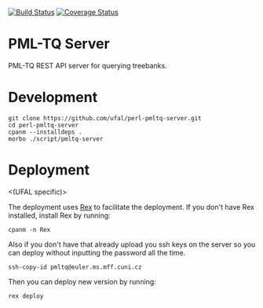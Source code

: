 [![Build Status](https://travis-ci.org/ufal/perl-pmltq-server.png)](https://travis-ci.org/ufal/perl-pmltq-server)
[![Coverage Status](https://coveralls.io/repos/ufal/perl-pmltq-server/badge.svg)](https://coveralls.io/r/ufal/perl-pmltq-server)

# PML-TQ Server

PML-TQ REST API server for querying treebanks.

# Development

    git clone https://github.com/ufal/perl-pmltq-server.git
    cd perl-pmltq-server
    cpanm --installdeps .
    morbo ./script/pmltq-server

# Deployment

<(UFAL specific)>

The deployment uses [Rex](https://metacpan.org/pod/Rex) to facilitate the
deployment. If you don't have Rex installed, install Rex by running:

    cpanm -n Rex

Also if you don't have that already upload you ssh keys on the server so you can deploy without inputting the password all the time.

    ssh-copy-id pmltq@euler.ms.mff.cuni.cz

Then you can deploy new version by running:

    rex deploy
